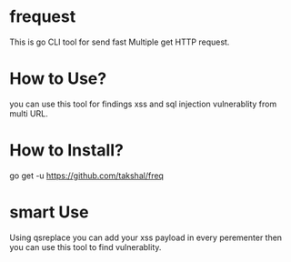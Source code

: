 # frequest
This is go CLI tool for send fast Multiple  get HTTP request.

# How to Use?
you can use this tool for findings xss and sql injection vulnerablity from multi URL.

# How to Install?
go get -u https://github.com/takshal/freq


# smart Use
Using qsreplace you can add your xss payload in every perementer then you can use this tool to find vulnerablity.
